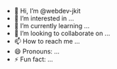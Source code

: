 - 👋 Hi, I’m @webdev-jkit
- 👀 I’m interested in ...
- 🌱 I’m currently learning ...
- 💞️ I’m looking to collaborate on ...
- 📫 How to reach me ...
- 😄 Pronouns: ...
- ⚡ Fun fact: ...

<!---
webdev-jkit/webdev-jkit is a ✨ special ✨ repository because its `README.md` (this file) appears on your GitHub profile.
You can click the Preview link to take a look at your changes.
--->
